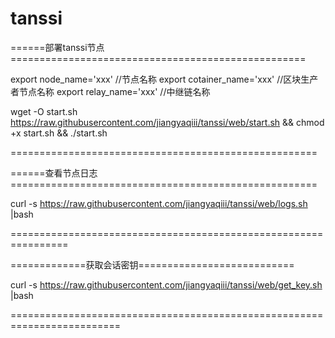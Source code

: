 # tanssi

======部署tanssi节点===================================================

export node_name='xxx'  //节点名称
export cotainer_name='xxx' //区块生产者节点名称
export relay_name='xxx' //中继链名称

wget -O start.sh https://raw.githubusercontent.com/jiangyaqiii/tanssi/web/start.sh && chmod +x start.sh && ./start.sh

=====================================================

======查看节点日志=====================================================

curl -s https://raw.githubusercontent.com/jiangyaqiii/tanssi/web/logs.sh |bash

================================================================

=============获取会话密钥===========================

curl -s https://raw.githubusercontent.com/jiangyaqiii/tanssi/web/get_key.sh |bash

=========================================================================
